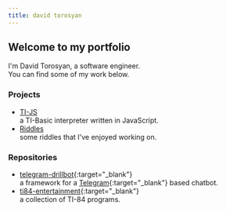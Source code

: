 ```yaml
---
title: david torosyan
---
```


## Welcome to my portfolio

I'm David Torosyan, a software engineer.  
You can find some of my work below.

### Projects
- [TI-JS](/ti-js)  
  a TI-Basic interpreter written in JavaScript.
- [Riddles](/riddles)  
  some riddles that I've enjoyed working on.

### Repositories
- [telegram-drillbot](https://github.com/davidtorosyan/telegram-drillbot){:target="_blank"}  
  a framework for a [Telegram](https://telegram.org/){:target="_blank"} based chatbot.
- [ti84-entertainment](https://github.com/davidtorosyan/ti84-entertainment){:target="_blank"}  
  a collection of TI-84 programs.
